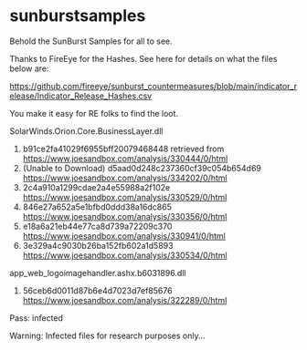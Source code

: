 # sunburstsamples

Behold the SunBurst Samples for all to see. 

Thanks to FireEye for the Hashes. See here for details on what the files below are:

https://github.com/fireeye/sunburst_countermeasures/blob/main/indicator_release/Indicator_Release_Hashes.csv

You make it easy for RE folks to find the loot.

SolarWinds.Orion.Core.BusinessLayer.dll

1. b91ce2fa41029f6955bff20079468448 retrieved from https://www.joesandbox.com/analysis/330444/0/html
2. (Unable to Download) d5aad0d248c237360cf39c054b654d69 https://www.joesandbox.com/analysis/334202/0/html
3. 2c4a910a1299cdae2a4e55988a2f102e https://www.joesandbox.com/analysis/330529/0/html
4. 846e27a652a5e1bfbd0ddd38a16dc865 https://www.joesandbox.com/analysis/330356/0/html
5. e18a6a21eb44e77ca8d739a72209c370 https://www.joesandbox.com/analysis/330941/0/html
6. 3e329a4c9030b26ba152fb602a1d5893 https://www.joesandbox.com/analysis/330534/0/html

app_web_logoimagehandler.ashx.b6031896.dll

1. 56ceb6d0011d87b6e4d7023d7ef85676 https://www.joesandbox.com/analysis/322289/0/html

Pass: infected

Warning: Infected files for research purposes only...